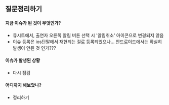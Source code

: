 ## 질문정리하기

#### 지금 이슈가 된 것이 무엇인가? 
- 큐시트에서, 출연자 오른쪽 알림 버튼 선택 시 '알림취소' 아이콘으로 변경되지 않음
- 이슈 등록은 ios단말에서 재현되는 걸로 등록되었으나... 안드로이드에서는 확실히 발생이 안된 것 인가??? 

#### 이슈가 발생된 상황 
- 다시 점검

#### 어디까지 해보았나? 
- 정리하기 

